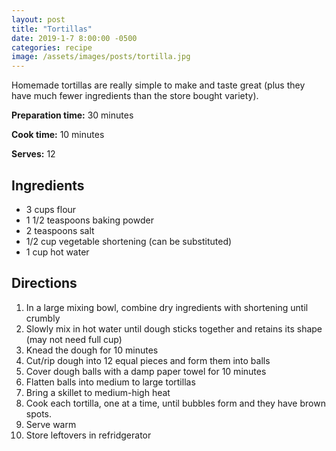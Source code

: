 ```yaml
---
layout: post
title: "Tortillas"
date: 2019-1-7 8:00:00 -0500
categories: recipe
image: /assets/images/posts/tortilla.jpg
---
```


Homemade tortillas are really simple to make and taste great (plus they have much fewer ingredients than the store bought variety).

**Preparation time:** 30 minutes

**Cook time:** 10 minutes

**Serves:** 12

## Ingredients

- 3 cups flour
- 1 1/2 teaspoons baking powder
- 2 teaspoons salt
- 1/2 cup vegetable shortening (can be substituted)
- 1 cup hot water

## Directions

1. In a large mixing bowl, combine dry ingredients with shortening until crumbly
2. Slowly mix in hot water until dough sticks together and retains its shape (may not need full cup)
3. Knead the dough for 10 minutes
4. Cut/rip dough into 12 equal pieces and form them into balls
5. Cover dough balls with a damp paper towel for 10 minutes
6. Flatten balls into medium to large tortillas
7. Bring a skillet to medium-high heat
8. Cook each tortilla, one at a time, until bubbles form and they have brown spots.
9. Serve warm
10. Store leftovers in refridgerator
